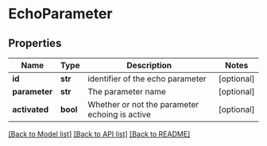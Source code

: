 # EchoParameter

## Properties
Name | Type | Description | Notes
------------ | ------------- | ------------- | -------------
**id** | **str** | identifier of the echo parameter | [optional] 
**parameter** | **str** | The parameter name | [optional] 
**activated** | **bool** | Whether or not the parameter echoing is active | [optional] 

[[Back to Model list]](../README.md#documentation-for-models) [[Back to API list]](../README.md#documentation-for-api-endpoints) [[Back to README]](../README.md)

